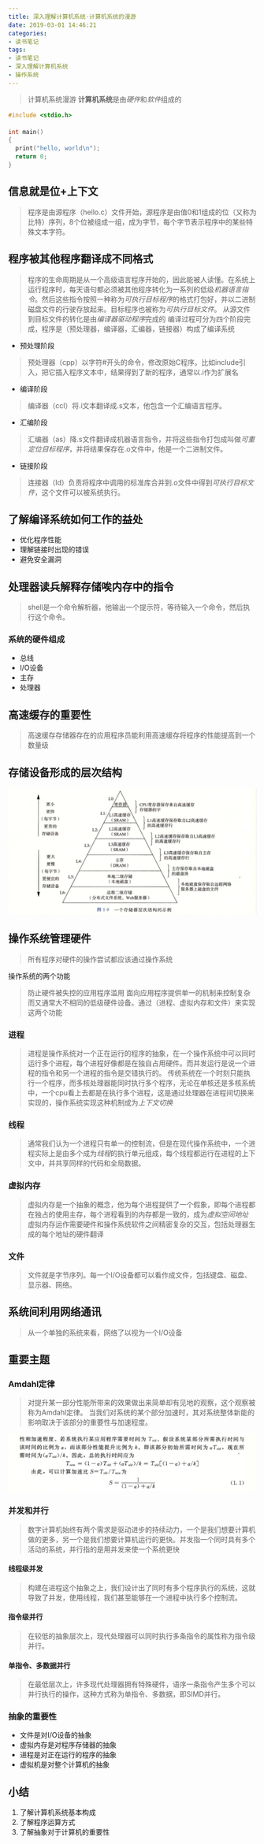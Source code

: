 ```yaml
---
title: 深入理解计算机系统-计算机系统的漫游
date: 2019-03-01 14:46:21
categories:
- 读书笔记
tags:
- 读书笔记
- 深入理解计算机系统
- 操作系统
---
```


> 计算机系统漫游
> **计算机系统**是由*硬件*和*软件*组成的

```c
#include <stdio.h>

int main()
{
  print("hello, world\n");
  return 0;
}
```

## 信息就是位+上下文

> 程序是由源程序（hello.c）文件开始，源程序是由值0和1组成的位（又称为比特）序列，8个位被组成一组，成为字节，每个字节表示程序中的某些特殊文本字符。

## 程序被其他程序翻译成不同格式

> 程序的生命周期是从一个高级语言程序开始的，因此能被人读懂。在系统上运行程序时，每天语句都必须被其他程序转化为一系列的低级*机器语言指令*。然后这些指令按照一种称为*可执行目标程序*的格式打包好，并以二进制磁盘文件的行驶存放起来。目标程序也被称为*可执行目标文件*。
> 从源文件到目标文件的转化是由*编译器驱动程序*完成的
> 编译过程可分为四个阶段完成，程序是（预处理器，编译器，汇编器，链接器）构成了编译系统

- 预处理阶段
> 预处理器（cpp）以字符#开头的命令，修改原始C程序。比如include引入，把它插入程序文本中，结果得到了新的程序，通常以.i作为扩展名
- 编译阶段
> 编译器（ccl）将.i文本翻译成.s文本，他包含一个汇编语言程序。
- 汇编阶段
> 汇编器（as）降.s文件翻译成机器语言指令，并将这些指令打包成叫做*可重定位目标程序*，并将结果保存在.o文件中，他是一个二进制文件。
- 链接阶段
> 连接器（ld）负责将程序中调用的标准库合并到.o文件中得到*可执行目标文件*，这个文件可以被系统执行。

## 了解编译系统如何工作的益处

- 优化程序性能
- 理解链接时出现的错误
- 避免安全漏洞

## 处理器读兵解释存储唉内存中的指令

> shell是一个命令解析器，他输出一个提示符，等待输入一个命令，然后执行这个命令。

### 系统的硬件组成

- 总线
- I/O设备
- 主存
- 处理器

## 高速缓存的重要性

> 高速缓存存储器存在的应用程序员能利用高速缓存将程序的性能提高到一个数量级

## 存储设备形成的层次结构

![存储器的层次结构](/assets/images/csapp-1-9.png)

## 操作系统管理硬件

> 所有程序对硬件的操作尝试都应该通过操作系统

操作系统的两个功能
> 防止硬件被失控的应用程序滥用
> 面向应用程序提供单一的机制来控制复杂而又通常大不相同的低级硬件设备。通过（进程、虚拟内存和文件）来实现这两个功能

### 进程

> 进程是操作系统对一个正在运行的程序的抽象，在一个操作系统中可以同时运行多个进程，每个进程好像都是在独自占用硬件。而并发运行是说一个进程的指令和另一个进程的指令是交错执行的。
> 传统系统在一个时刻只能执行一个程序，而多核处理器能同时执行多个程序，无论在单核还是多核系统中，一个cpu看上去都是在执行多个进程，这是通过处理器在进程间切换来实现的，操作系统实现这种机制成为*上下文切换*

### 线程

> 通常我们认为一个进程只有单一的控制流，但是在现代操作系统中，一个进程实际上是由多个成为*线程*的执行单元组成，每个线程都运行在进程的上下文中，并共享同样的代码和全局数据。

### 虚拟内存

> 虚拟内存是一个抽象的概念，他为每个进程提供了一个假象，即每个进程都在独占的使用主存，每个进程看到的内存都是一致的，成为*虚拟空间地址*
> 虚拟内存运作需要硬件和操作系统软件之间精密复杂的交互，包括处理器生成的每个地址的硬件翻译

### 文件

> 文件就是字节序列。每一个I/O设备都可以看作成文件，包括键盘、磁盘、显示器、网络。

## 系统间利用网络通讯

> 从一个单独的系统来看，网络了以视为一个I/O设备

## 重要主题

### Amdahl定律

> 对提升某一部分性能所带来的效果做出来简单却有见地的观察，这个观察被称为Amdahl定律。
> 当我们对系统的某个部分加速时，其对系统整体新能的影响取决于该部分的重要性与加速程度。

![Amdahl定律](/assets/images/csapp-1-9-1.png)

### 并发和并行

> 数字计算机始终有两个需求是驱动进步的持续动力，一个是我们想要计算机做的更多，另一个是我们想要计算机运行的更快。并发指一个同时具有多个活动的系统，并行指的是用并发来使一个系统更快

#### 线程级并发
> 构建在进程这个抽象之上，我们设计出了同时有多个程序执行的系统，这就导致了并发，使用线程，我们甚至能够在一个进程中执行多个控制流。

#### 指令级并行
 
> 在较低的抽象层次上，现代处理器可以同时执行多条指令的属性称为指令级并行。

#### 单指令、多数据并行

> 在最低层次上，许多现代处理器拥有特殊硬件，语序一条指令产生多个可以并行执行的操作，这种方式称为单指令、多数据，即SIMD并行。

### 抽象的重要性

 - 文件是对I/O设备的抽象
 - 虚拟内存是对程序存储器的抽象
 - 进程是对正在运行的程序的抽象
 - 虚拟机是对整个计算机的抽象
 
## 小结

 1. 了解计算机系统基本构成
 2. 了解程序运算方式
 3. 了解抽象对于计算机的重要性
 












